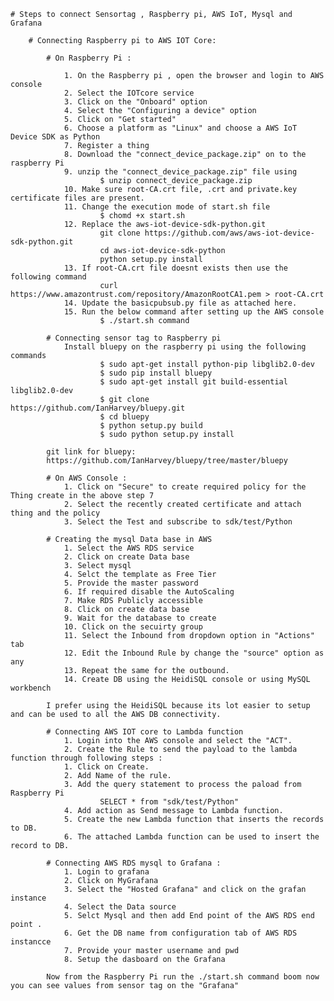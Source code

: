 	# Steps to connect Sensortag , Raspberry pi, AWS IoT, Mysql and Grafana  

		# Connecting Raspberry pi to AWS IOT Core: 

			# On Raspberry Pi : 

				1. On the Raspberry pi , open the browser and login to AWS console
				2. Select the IOTcore service
				3. Click on the "Onboard" option
				4. Select the "Configuring a device" option
				5. Click on "Get started"
				6. Choose a platform as "Linux" and choose a AWS IoT Device SDK as Python
				7. Register a thing
				8. Download the "connect_device_package.zip" on to the raspberry Pi
				9. unzip the "connect_device_package.zip" file using 
						$ unzip connect_device_package.zip
				10. Make sure root-CA.crt file, .crt and private.key certificate files are present.  
				11. Change the execution mode of start.sh file 
						$ chomd +x start.sh
				12. Replace the aws-iot-device-sdk-python.git
						git clone https://github.com/aws/aws-iot-device-sdk-python.git
						cd aws-iot-device-sdk-python
						python setup.py install
				13. If root-CA.crt file doesnt exists then use the following command
						curl https://www.amazontrust.com/repository/AmazonRootCA1.pem > root-CA.crt
				14. Update the basicpubsub.py file as attached here.
				15. Run the below command after setting up the AWS console 
						$ ./start.sh command

			# Connecting sensor tag to Raspberry pi
				Install bluepy on the raspberry pi using the following commands  
						$ sudo apt-get install python-pip libglib2.0-dev
						$ sudo pip install bluepy 
						$ sudo apt-get install git build-essential libglib2.0-dev
						$ git clone https://github.com/IanHarvey/bluepy.git
						$ cd bluepy
						$ python setup.py build
						$ sudo python setup.py install

			git link for bluepy:  
			https://github.com/IanHarvey/bluepy/tree/master/bluepy

			# On AWS Console : 
				1. Click on "Secure" to create required policy for the Thing create in the above step 7 
				2. Select the recently created certificate and attach thing and the policy
				3. Select the Test and subscribe to sdk/test/Python
			
			# Creating the mysql Data base in AWS
				1. Select the AWS RDS service 
				2. Click on create Data base 
				3. Select mysql 
				4. Selct the template as Free Tier
				5. Provide the master password
				6. If required disable the AutoScaling
				7. Make RDS Publicly accessible
				8. Click on create data base
				9. Wait for the database to create 
				10. Click on the secuirty group  
				11. Select the Inbound from dropdown option in "Actions" tab
				12. Edit the Inbound Rule by change the "source" option as any
				13. Repeat the same for the outbound.
				14. Create DB using the HeidiSQL console or using MySQL workbench
				
			I prefer using the HeidiSQL because its lot easier to setup and can be used to all the AWS DB connectivity.

			# Connecting AWS IOT core to Lambda function
				1. Login into the AWS console and select the "ACT".
				2. Create the Rule to send the payload to the lambda function through following steps : 	
				1. Click on Create. 
				2. Add Name of the rule.
				3. Add the query statement to process the paload from Raspberry Pi
						SELECT * from "sdk/test/Python" 
				4. Add action as Send message to Lambda function.
				5. Create the new Lambda function that inserts the records to DB.
				6. The attached Lambda function can be used to insert the record to DB.

			# Connecting AWS RDS mysql to Grafana :
				1. Login to grafana 
				2. Click on MyGrafana
				3. Select the "Hosted Grafana" and click on the grafan instance
				4. Select the Data source
				5. Selct Mysql and then add End point of the AWS RDS end point .
				6. Get the DB name from configuration tab of AWS RDS instancce
				7. Provide your master username and pwd 
				8. Setup the dasboard on the Grafana
				
			Now from the Raspberry Pi run the ./start.sh command boom now you can see values from sensor tag on the "Grafana" 
	 
